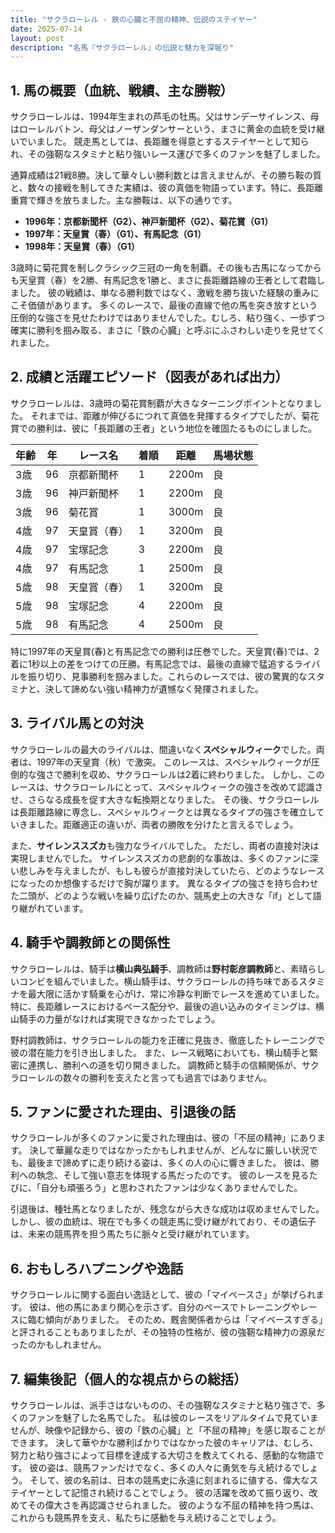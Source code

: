 ```yaml
---
title: "サクラローレル - 鉄の心臓と不屈の精神、伝説のステイヤー"
date: 2025-07-14
layout: post
description: "名馬『サクラローレル』の伝説と魅力を深堀り"
---
```


## 1. 馬の概要（血統、戦績、主な勝鞍）

サクラローレルは、1994年生まれの芦毛の牡馬。父はサンデーサイレンス、母はローレルバトン、母父はノーザンダンサーという、まさに黄金の血統を受け継いでいました。  競走馬としては、長距離を得意とするステイヤーとして知られ、その強靭なスタミナと粘り強いレース運びで多くのファンを魅了しました。

通算成績は21戦8勝。決して華々しい勝利数とは言えませんが、その勝ち鞍の質と、数々の接戦を制してきた実績は、彼の真価を物語っています。特に、長距離重賞で輝きを放ちました。主な勝鞍は、以下の通りです。

* **1996年：京都新聞杯（G2）、神戸新聞杯（G2）、菊花賞（G1）**
* **1997年：天皇賞（春）（G1）、有馬記念（G1）**
* **1998年：天皇賞（春）（G1）**

3歳時に菊花賞を制しクラシック三冠の一角を制覇。その後も古馬になってからも天皇賞（春）を2勝、有馬記念を1勝と、まさに長距離路線の王者として君臨しました。  彼の戦績は、単なる勝利数ではなく、激戦を勝ち抜いた経験の重みにこそ価値があります。  多くのレースで、最後の直線で他の馬を突き放すという圧倒的な強さを見せたわけではありませんでした。むしろ、粘り強く、一歩ずつ確実に勝利を掴み取る、まさに「鉄の心臓」と呼ぶにふさわしい走りを見せてくれました。


## 2. 成績と活躍エピソード（図表があれば出力）

サクラローレルは、3歳時の菊花賞制覇が大きなターニングポイントとなりました。  それまでは、距離が伸びるにつれて真価を発揮するタイプでしたが、菊花賞での勝利は、彼に「長距離の王者」という地位を確固たるものにしました。

| 年齢 | 年 | レース名          | 着順 | 距離 | 馬場状態 |
|-----|---|-----------------|-----|------|----------|
| 3歳 | 96 | 京都新聞杯         | 1   | 2200m | 良       |
| 3歳 | 96 | 神戸新聞杯         | 1   | 2200m | 良       |
| 3歳 | 96 | 菊花賞           | 1   | 3000m | 良       |
| 4歳 | 97 | 天皇賞（春）       | 1   | 3200m | 良       |
| 4歳 | 97 | 宝塚記念         | 3   | 2200m | 良       |
| 4歳 | 97 | 有馬記念         | 1   | 2500m | 良       |
| 5歳 | 98 | 天皇賞（春）       | 1   | 3200m | 良       |
| 5歳 | 98 | 宝塚記念         | 4   | 2200m | 良       |
| 5歳 | 98 | 有馬記念         | 4   | 2500m | 良       |


特に1997年の天皇賞(春)と有馬記念での勝利は圧巻でした。天皇賞(春)では、2着に1秒以上の差をつけての圧勝。有馬記念では、最後の直線で猛追するライバルを振り切り、見事勝利を掴みました。これらのレースでは、彼の驚異的なスタミナと、決して諦めない強い精神力が遺憾なく発揮されました。


## 3. ライバル馬との対決

サクラローレルの最大のライバルは、間違いなく**スペシャルウィーク**でした。両者は、1997年の天皇賞（秋）で激突。  このレースは、スペシャルウィークが圧倒的な強さで勝利を収め、サクラローレルは2着に終わりました。  しかし、このレースは、サクラローレルにとって、スペシャルウィークの強さを改めて認識させ、さらなる成長を促す大きな転換期となりました。  その後、サクラローレルは長距離路線に専念し、スペシャルウィークとは異なるタイプの強さを確立していきました。距離適正の違いが、両者の勝敗を分けたと言えるでしょう。

また、**サイレンススズカ**も強力なライバルでした。  ただし、両者の直接対決は実現しませんでした。  サイレンススズカの悲劇的な事故は、多くのファンに深い悲しみを与えましたが、もしも彼らが直接対決していたら、どのようなレースになったのか想像するだけで胸が躍ります。  異なるタイプの強さを持ち合わせた二頭が、どのような戦いを繰り広げたのか、競馬史上の大きな「if」として語り継がれています。


## 4. 騎手や調教師との関係性

サクラローレルは、騎手は**横山典弘騎手**、調教師は**野村彰彦調教師**と、素晴らしいコンビを組んでいました。横山騎手は、サクラローレルの持ち味であるスタミナを最大限に活かす騎乗を心がけ、常に冷静な判断でレースを進めていました。  特に、長距離レースにおけるペース配分や、最後の追い込みのタイミングは、横山騎手の力量がなければ実現できなかったでしょう。

野村調教師は、サクラローレルの能力を正確に見抜き、徹底したトレーニングで彼の潜在能力を引き出しました。  また、レース戦略においても、横山騎手と緊密に連携し、勝利への道を切り開きました。  調教師と騎手の信頼関係が、サクラローレルの数々の勝利を支えたと言っても過言ではありません。


## 5. ファンに愛された理由、引退後の話

サクラローレルが多くのファンに愛された理由は、彼の「不屈の精神」にあります。  決して華麗な走りではなかったかもしれませんが、どんなに厳しい状況でも、最後まで諦めずに走り続ける姿は、多くの人の心に響きました。  彼は、勝利への執念、そして強い意志を体現する馬だったのです。  彼のレースを見るたびに、「自分も頑張ろう」と思わされたファンは少なくありませんでした。

引退後は、種牡馬となりましたが、残念ながら大きな成功は収めませんでした。  しかし、彼の血統は、現在でも多くの競走馬に受け継がれており、その遺伝子は、未来の競馬界を担う馬たちに脈々と受け継がれています。


## 6. おもしろハプニングや逸話

サクラローレルに関する面白い逸話として、彼の「マイペースさ」が挙げられます。  彼は、他の馬にあまり関心を示さず、自分のペースでトレーニングやレースに臨む傾向がありました。  そのため、厩舎関係者からは「マイペースすぎる」と評されることもありましたが、その独特の性格が、彼の強靭な精神力の源泉だったのかもしれません。


## 7. 編集後記（個人的な視点からの総括）

サクラローレルは、派手さはないものの、その強靭なスタミナと粘り強さで、多くのファンを魅了した名馬でした。  私は彼のレースをリアルタイムで見ていませんが、映像や記録から、彼の「鉄の心臓」と「不屈の精神」を感じ取ることができます。  決して華やかな勝利ばかりではなかった彼のキャリアは、むしろ、努力と粘り強さによって目標を達成する大切さを教えてくれる、感動的な物語です。  彼の姿は、競馬ファンだけでなく、多くの人々に勇気を与え続けるでしょう。  そして、彼の名前は、日本の競馬史に永遠に刻まれるに値する、偉大なステイヤーとして記憶され続けることでしょう。  彼の活躍を改めて振り返り、改めてその偉大さを再認識させられました。  彼のような不屈の精神を持つ馬は、これからも競馬界を支え、私たちに感動を与え続けることでしょう。
